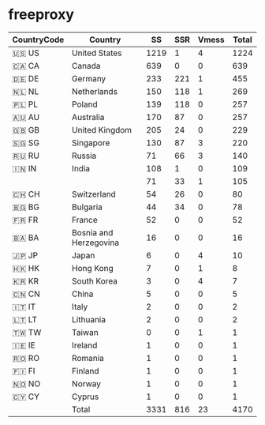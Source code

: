 # freeproxy

|CountryCode|Country|SS|SSR|Vmess|Total|
|  ----  | ----  |  ----  | ----  |  ----  | ----  |
|🇺🇸 US|United States|1219|1|4|1224|
|🇨🇦 CA|Canada|639|0|0|639|
|🇩🇪 DE|Germany|233|221|1|455|
|🇳🇱 NL|Netherlands|150|118|1|269|
|🇵🇱 PL|Poland|139|118|0|257|
|🇦🇺 AU|Australia|170|87|0|257|
|🇬🇧 GB|United Kingdom|205|24|0|229|
|🇸🇬 SG|Singapore|130|87|3|220|
|🇷🇺 RU|Russia|71|66|3|140|
|🇮🇳 IN|India|108|1|0|109|
| ||71|33|1|105|
|🇨🇭 CH|Switzerland|54|26|0|80|
|🇧🇬 BG|Bulgaria|44|34|0|78|
|🇫🇷 FR|France|52|0|0|52|
|🇧🇦 BA|Bosnia and Herzegovina|16|0|0|16|
|🇯🇵 JP|Japan|6|0|4|10|
|🇭🇰 HK|Hong Kong|7|0|1|8|
|🇰🇷 KR|South Korea|3|0|4|7|
|🇨🇳 CN|China|5|0|0|5|
|🇮🇹 IT|Italy|2|0|0|2|
|🇱🇹 LT|Lithuania|2|0|0|2|
|🇹🇼 TW|Taiwan|0|0|1|1|
|🇮🇪 IE|Ireland|1|0|0|1|
|🇷🇴 RO|Romania|1|0|0|1|
|🇫🇮 FI|Finland|1|0|0|1|
|🇳🇴 NO|Norway|1|0|0|1|
|🇨🇾 CY|Cyprus|1|0|0|1|
||Total|3331|816|23|4170|
